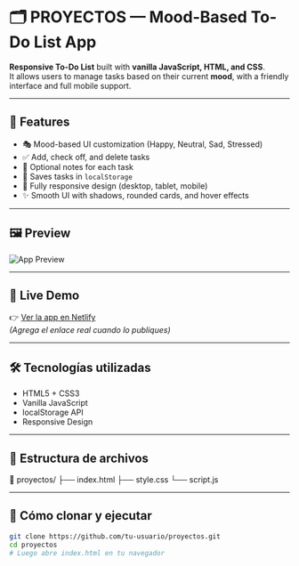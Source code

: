 # 🗂️ PROYECTOS — Mood-Based To-Do List App

**Responsive To-Do List** built with **vanilla JavaScript, HTML, and CSS**.  
It allows users to manage tasks based on their current **mood**, with a friendly interface and full mobile support.

---

## 🎯 Features

- 🎭 Mood-based UI customization (Happy, Neutral, Sad, Stressed)
- ✅ Add, check off, and delete tasks
- 📝 Optional notes for each task
- 💾 Saves tasks in `localStorage`
- 📱 Fully responsive design (desktop, tablet, mobile)
- ✨ Smooth UI with shadows, rounded cards, and hover effects

---

## 🖼️ Preview

![App Preview](ruta-a-captura.png)  
<!-- Puedes subir una imagen de preview en tu repo y poner el link aquí -->

---

## 🚀 Live Demo

👉 [Ver la app en Netlify](https://tudominio.netlify.app)  
*(Agrega el enlace real cuando lo publiques)*

---

## 🛠️ Tecnologías utilizadas

- HTML5 + CSS3
- Vanilla JavaScript
- localStorage API
- Responsive Design

---

## 📂 Estructura de archivos

📁 proyectos/
├── index.html
├── style.css
└── script.js

---

## 📌 Cómo clonar y ejecutar

```bash
git clone https://github.com/tu-usuario/proyectos.git
cd proyectos
# Luego abre index.html en tu navegador
